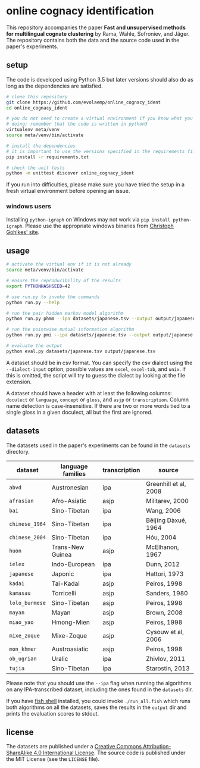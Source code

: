 # online cognacy identification

This repository accompanies the paper **Fast and unsupervised methods for
multilingual cognate clustering** by Rama, Wahle, Sofroniev, and Jäger. The
repository contains both the data and the source code used in the paper's
experiments.


## setup

The code is developed using Python 3.5 but later versions should also do as long
as the dependencies are satisfied.

```bash
# clone this repository
git clone https://github.com/evolaemp/online_cognacy_ident
cd online_cognacy_ident

# you do not need to create a virtual environment if you know what you are
# doing; remember that the code is written in python3
virtualenv meta/venv
source meta/venv/bin/activate

# install the dependencies
# it is important to use the versions specified in the requirements file
pip install -r requirements.txt

# check the unit tests
python -m unittest discover online_cognacy_ident
```

If you run into difficulties, please make sure you have tried the setup in a
fresh virtual environment before opening an issue.

### windows users

Installing `python-igraph` on Windows may not work via `pip install
python-igraph`. Please use the appropriate windows binaries from [Christoph
Gohlkes' site][ig].


## usage

```bash
# activate the virtual env if it is not already
source meta/venv/bin/activate

# ensure the reproducibility of the results
export PYTHONHASHSEED=42

# use run.py to invoke the commands
python run.py --help

# run the pair hidden markov model algorithm
python run.py phmm --ipa datasets/japanese.tsv --output output/japanese.tsv

# run the pointwise mutual information algorithm
python run.py pmi --ipa datasets/japanese.tsv --output output/japanese.tsv

# evaluate the output
python eval.py datasets/japanese.tsv output/japanese.tsv
```

A dataset should be in csv format. You can specify the csv dialect using the
`--dialect-input` option, possible values are `excel`, `excel-tab`, and `unix`.
If this is omitted, the script will try to guess the dialect by looking at the
file extension.

A dataset should have a header with at least the following columns: `doculect`
or `language`, `concept` or `gloss`, and `asjp` or `transcription`. Column name
detection is case-insensitive. If there are two or more words tied to a single
gloss in a given doculect, all but the first are ignored.


## datasets

The datasets used in the paper's experiments can be found in the `datasets`
directory.

| dataset        | language families | transcription | source                |
|----------------|-------------------|---------------|-----------------------|
| `abvd`         | Austronesian      | ipa           | Greenhill et al, 2008 |
| `afrasian`     | Afro-Asiatic      | asjp          | Militarev, 2000       |
| `bai`          | Sino-Tibetan      | ipa           | Wang, 2006            |
| `chinese_1964` | Sino-Tibetan      | ipa           | Běijīng Dàxué, 1964   |
| `chinese_2004` | Sino-Tibetan      | ipa           | Hóu, 2004             |
| `huon`         | Trans-New Guinea  | asjp          | McElhanon, 1967       |
| `ielex`        | Indo-European     | ipa           | Dunn, 2012            |
| `japanese`     | Japonic           | ipa           | Hattori, 1973         |
| `kadai`        | Tai-Kadai         | asjp          | Peiros, 1998          |
| `kamasau`      | Torricelli        | asjp          | Sanders, 1980         |
| `lolo_burmese` | Sino-Tibetan      | asjp          | Peiros, 1998          |
| `mayan`        | Mayan             | asjp          | Brown, 2008           |
| `miao_yao`     | Hmong-Mien        | asjp          | Peiros, 1998          |
| `mixe_zoque`   | Mixe-Zoque        | asjp          | Cysouw et al, 2006    |
| `mon_khmer`    | Austroasiatic     | asjp          | Peiros, 1998          |
| `ob_ugrian`    | Uralic            | ipa           | Zhivlov, 2011         |
| `tujia`        | Sino-Tibetan      | ipa           | Starostin, 2013       |

Please note that you should use the `--ipa` flag when running the algorithms on
any IPA-transcribed dataset, including the ones found in the `datasets` dir.

If you have [fish shell][fi] installed, you could invoke `./run_all.fish` which
runs both algorithms on all the datasets, saves the results in the `output` dir
and prints the evaluation scores to stdout.


## license

The datasets are published under a [Creative Commons Attribution-ShareAlike 4.0
International License][cc]. The source code is published under the MIT License
(see the `LICENSE` file).


[ig]: https://www.lfd.uci.edu/~gohlke/pythonlibs/
[fi]: https://fishshell.com/
[cc]: https://creativecommons.org/licenses/by-sa/4.0/
